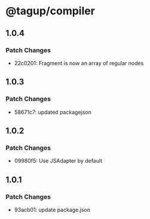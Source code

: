 # @tagup/compiler

## 1.0.4

### Patch Changes

- 22c0201: Fragment is now an array of regular nodes

## 1.0.3

### Patch Changes

- 58671c7: updated packagejson

## 1.0.2

### Patch Changes

- 09980f5: Use JSAdapter by default

## 1.0.1

### Patch Changes

- 93acb01: update package.json
